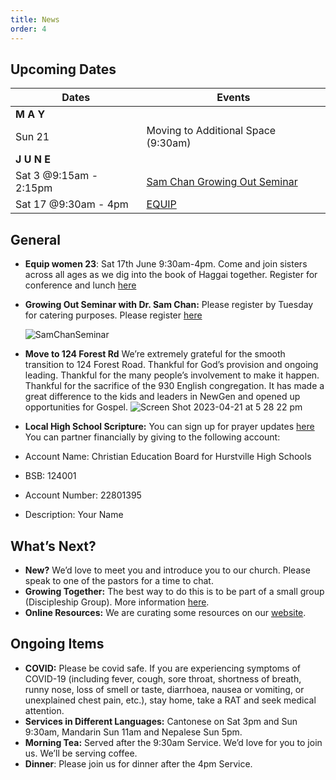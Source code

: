 ```yaml
---
title: News
order: 4
---
```


## Upcoming Dates

| Dates | Events |
| ----------- | ----------- | 
| **M A Y**  |  | 
|  Sun 21 | Moving to Additional Space (9:30am) |
| **J U N E**  |  | 
|  Sat 3 @9:15am - 2:15pm | [Sam Chan Growing Out Seminar](https://stgeorgeshurstville.org.au/growing-out-conference) |
|  Sat 17 @9:30am - 4pm | [EQUIP](https://stgeorgeshurstville.org.au/equip23) |


## General
- **Equip women 23**: Sat 17th June 9:30am-4pm. Come and join sisters across all ages as we dig into the book of Haggai together. Register for conference and lunch [here]( https://stgeorgeshurstville.org.au/equip23)

- **Growing Out Seminar with Dr. Sam Chan:** Please register by Tuesday for catering purposes. Please register [here](https://stgeorgeshurstville.org.au/growing-out-conference) 

   ![SamChanSeminar](https://raw.githubusercontent.com/stgeorgeshurstville/bulletin/main/images/SamChanSeminar.png)

- **Move to 124 Forest Rd** We’re extremely grateful for the smooth transition to 124 Forest Road. Thankful for God’s provision and ongoing leading. Thankful for the many people’s involvement to make it happen. Thankful for the sacrifice of the 930 English congregation. It has made a great difference to the kids and leaders in NewGen and opened up opportunities for Gospel.
![Screen Shot 2023-04-21 at 5 28 22 pm](https://user-images.githubusercontent.com/119166299/233571253-33e3e9ea-0c00-4b75-b178-63d6c1390afe.png)

- **Local High School Scripture:** You can sign up for prayer updates [here](https://stgeorgeshurstville.org.au/growing-out-conference)  You can partner financially by giving to the following account: 
- Account Name: Christian Education Board for Hurstville High Schools 
- BSB: 124001 
- Account Number: 22801395 
- Description: Your Name 


## What’s Next?
- **New?** We’d love to meet you and introduce you to our church. Please speak to one of the pastors for a time to chat. 
- **Growing Together:** The best way to do this is to be part of a small group (Discipleship Group). More information [here]( https://stgeorgeshurstville.org.au/discipleship-groups). 
- **Online Resources:** We are curating some resources on our [website](https://stgeorgeshurstville.org.au/lets-talk-about-christianity).


## Ongoing Items
- **COVID:** Please be covid safe. If you are experiencing symptoms of COVID-19 (including fever, cough, sore throat, shortness of breath, runny nose, loss of smell or taste, diarrhoea, nausea or vomiting, or unexplained chest pain, etc.), stay home, take a RAT and seek medical attention.
- **Services in Different Languages:** Cantonese on Sat 3pm and Sun 9:30am, Mandarin Sun 11am and Nepalese Sun 5pm. 
- **Morning Tea:** Served after the 9:30am Service. We’d love for you to join us. We’ll be serving coffee. 
- **Dinner**: Please join us for dinner after the 4pm Service.
